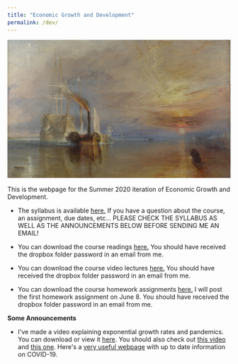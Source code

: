 ```yaml
---
title: "Economic Growth and Development"
permalink: /dev/
---
```


![fighting_temaraire](/assets/images/fighting_temaraire.png)

This is the webpage for the Summer 2020 iteration of Economic Growth and Development.

* The syllabus is available [here.](https://www.dropbox.com/s/eq3c35fyfto2ogh/Dev_Su20_webpage.pdf?dl=0) If you have a question about the course, an assignment, due dates, etc... PLEASE CHECK THE SYLLABUS AS WELL AS THE ANNOUNCEMENTS BELOW BEFORE SENDING ME AN EMAIL!

* You can download the course readings [here.]() You should have received the dropbox folder password in an email from me.

* You can download the course video lectures [here.]() You should have received the dropbox folder password in an email from me.

* You can download the course homework assignments [here.]() I will post the first homework assignment on June 8. You should have received the dropbox folder password in an email from me.

**Some Announcements**

* I've made a video explaining exponential growth rates and pandemics. You can download or view it [here](https://zoom.us/rec/share/7PZWDuvUzXtJaIHR6Uf1fPN-E6bMX6a8hiEcrKIKzE_VrOotYsrTinvI7ccKYTAB). You should also check out [this video](https://youtu.be/Kas0tIxDvrg) and [this one](https://www.youtube.com/watch?v=gxAaO2rsdIs&feature=emb_logo). Here's a [very useful webpage](https://ourworldindata.org/coronavirus) with up to date information on COVID-19.

